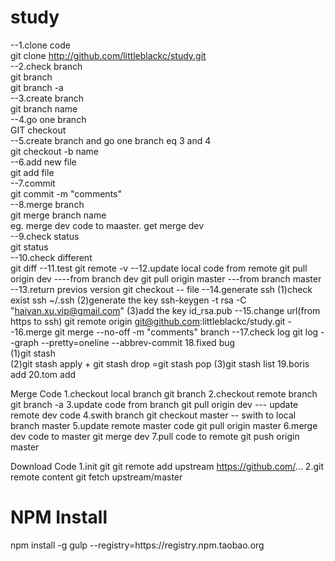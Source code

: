 # study
--1.clone code</br>
git clone http://github.com/littleblackc/study.git</br>
--2.check branch</br>
git branch</br>
git branch -a </br>
--3.create branch</br>
git branch name</br>
--4.go one branch</br>
GIT checkout <name>   </br>
--5.create branch and go one branch eq 3 and 4</br>
git checkout -b name</br>
--6.add new file</br>
git add file</br>
--7.commit</br>
git commit -m "comments"</br>
--8.merge branch</br>
git merge branch name</br> 
eg. merge dev code to maaster. get merge dev</br>
--9.check status</br>
git status</br>
--10.check different</br>
git diff
--11.test 
git remote -v
--12.update local code from remote
git pull origin dev ----from branch dev
git pull origin master ---from branch master
--13.return previos version
git checkout -- file
--14.generate ssh
(1)check exist ssh
~/.ssh
(2)generate the key
ssh-keygen -t rsa -C "haiyan.xu.vip@gmail.com"
(3)add the key
id_rsa.pub
--15.change url(from https to ssh)
git remote origin git@github.com:littleblackc/study.git
--16.merge
git merge --no-off -m "comments" branch
--17.check log
git log --graph --pretty=oneline --abbrev-commit
18.fixed bug</br>
(1)git stash</br>
(2)git stash apply + git stash drop =git stash pop
(3)git stash list
19.boris add
20.tom add


Merge Code
1.checkout local branch
git branch
2.checkout remote branch
git branch -a
3.update code from branch
git pull origin dev --- update remote dev code
4.swith branch
git checkout master  -- swith to local branch master
5.update remote master code
git pull origin master
6.merge dev code to master
git merge dev
7.pull code to remote
git push origin master

Download Code
1.init git
git remote add upstream https://github.com/...
2.git remote content
git fetch upstream/master

<h1>NPM Install</h1>
npm install -g gulp --registry=https://registry.npm.taobao.org
